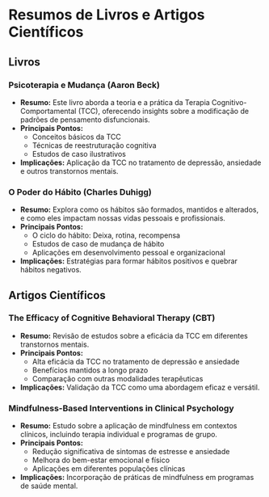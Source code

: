 # Resumos de Livros e Artigos Científicos

## Livros
### Psicoterapia e Mudança (Aaron Beck)
- **Resumo:** Este livro aborda a teoria e a prática da Terapia Cognitivo-Comportamental (TCC), oferecendo insights sobre a modificação de padrões de pensamento disfuncionais.
- **Principais Pontos:**
  - Conceitos básicos da TCC
  - Técnicas de reestruturação cognitiva
  - Estudos de caso ilustrativos
- **Implicações:** Aplicação da TCC no tratamento de depressão, ansiedade e outros transtornos mentais.

### O Poder do Hábito (Charles Duhigg)
- **Resumo:** Explora como os hábitos são formados, mantidos e alterados, e como eles impactam nossas vidas pessoais e profissionais.
- **Principais Pontos:**
  - O ciclo do hábito: Deixa, rotina, recompensa
  - Estudos de caso de mudança de hábito
  - Aplicações em desenvolvimento pessoal e organizacional
- **Implicações:** Estratégias para formar hábitos positivos e quebrar hábitos negativos.

## Artigos Científicos
### The Efficacy of Cognitive Behavioral Therapy (CBT)
- **Resumo:** Revisão de estudos sobre a eficácia da TCC em diferentes transtornos mentais.
- **Principais Pontos:**
  - Alta eficácia da TCC no tratamento de depressão e ansiedade
  - Benefícios mantidos a longo prazo
  - Comparação com outras modalidades terapêuticas
- **Implicações:** Validação da TCC como uma abordagem eficaz e versátil.

### Mindfulness-Based Interventions in Clinical Psychology
- **Resumo:** Estudo sobre a aplicação de mindfulness em contextos clínicos, incluindo terapia individual e programas de grupo.
- **Principais Pontos:**
  - Redução significativa de sintomas de estresse e ansiedade
  - Melhora do bem-estar emocional e físico
  - Aplicações em diferentes populações clínicas
- **Implicações:** Incorporação de práticas de mindfulness em programas de saúde mental.
